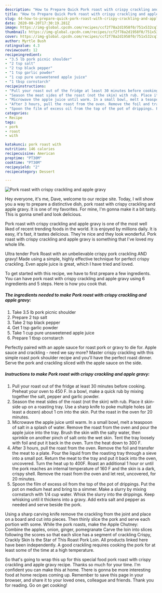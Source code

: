 ```yaml
---
description: "How to Prepare Quick Pork roast with crispy crackling and apple gravy"
title: "How to Prepare Quick Pork roast with crispy crackling and apple gravy"
slug: 44-how-to-prepare-quick-pork-roast-with-crispy-crackling-and-apple-gravy
date: 2020-08-20T17:30:19.281Z
image: https://img-global.cpcdn.com/recipes/ccf2f78a2d1958f0/751x532cq70/pork-roast-with-crispy-crackling-and-apple-gravy-recipe-main-photo.jpg
thumbnail: https://img-global.cpcdn.com/recipes/ccf2f78a2d1958f0/751x532cq70/pork-roast-with-crispy-crackling-and-apple-gravy-recipe-main-photo.jpg
cover: https://img-global.cpcdn.com/recipes/ccf2f78a2d1958f0/751x532cq70/pork-roast-with-crispy-crackling-and-apple-gravy-recipe-main-photo.jpg
author: Myrtle Bush
ratingvalue: 4.3
reviewcount: 12
recipeingredient:
- "3.5 lb pork picnic shoulder"
- "2 tsp salt"
- "2 tsp black pepper"
- "1 tsp garlic powder"
- "1 cup pure unsweetened apple juice"
- "1 tbsp cornstarch"
recipeinstructions:
- "Pull your roast out of the fridge at least 30 minutes before cooking. Preheat your oven to 450 F. In a bowl, make a quick rub by mixing together the salt, pepper and garlic powder."
- "Season the meat sides of the roast (not the skin) with rub. Place it skin-side up on a roasting tray. Use a sharp knife to poke multiple holes (at least a dozen) about 1 cm into the skin. Put the roast in the oven for 20 minutes."
- "Microwave the apple juice until warm. In a small bowl, melt a teaspoon of salt in a splash of water. Remove the roast from the oven and pour the apple juice into the tray. Brush the skin with the salty water, then sprinkle on another pinch of salt onto the wet skin. Tent the tray loosely with foil and put it back in the oven. Turn the heat down to 300 F."
- "After 3 hours, pull the roast from the oven. Remove the foil and transfer the meat to a plate. Pour the liquid from the roasting tray through a sieve into a small pot. Return the meat to the tray and put it back into the oven, uncovered. Turn the heat up to 400F. Roast an additional 1 hour or until the pork reaches an internal temperature of 160 F and the skin is a dark, crispy shell. Remove the roast from the oven and let rest, uncovered, for 20 minutes."
- "Spoon the film of excess oil from the top of the pot of drippings. Put the pot on medium heat and bring to a simmer. Make a slurry by mixing cornstarch with 1/4 cup water. Whisk the slurry into the drippings. Keep whisking until it thickens into a gravy. Add extra salt and pepper as needed and serve beside the pork."
categories:
- Recipe
tags:
- pork
- roast
- with

katakunci: pork roast with 
nutrition: 146 calories
recipecuisine: American
preptime: "PT30M"
cooktime: "PT30M"
recipeyield: "2"
recipecategory: Dessert

---
```



![Pork roast with crispy crackling and apple gravy](https://img-global.cpcdn.com/recipes/ccf2f78a2d1958f0/751x532cq70/pork-roast-with-crispy-crackling-and-apple-gravy-recipe-main-photo.jpg)

Hey everyone, it's me, Dave, welcome to our recipe site. Today, I will show you a way to prepare a distinctive dish, pork roast with crispy crackling and apple gravy. It is one of my favorites. For mine, I'm gonna make it a bit tasty. This is gonna smell and look delicious.

Pork roast with crispy crackling and apple gravy is one of the most well liked of recent trending foods in the world. It is enjoyed by millions daily. It is easy, it's fast, it tastes delicious. They're nice and they look wonderful. Pork roast with crispy crackling and apple gravy is something that I've loved my whole life.

Ultra tender Pork Roast with an unbelievable crispy pork crackling AND gravy! Made using a simple, highly effective technique for perfect crispy crackling. Even apple juice is great, which I have tried and loved.


To get started with this recipe, we have to first prepare a few ingredients. You can have pork roast with crispy crackling and apple gravy using 6 ingredients and 5 steps. Here is how you cook that.

##### The ingredients needed to make Pork roast with crispy crackling and apple gravy:

1. Take 3.5 lb pork picnic shoulder
1. Prepare 2 tsp salt
1. Take 2 tsp black pepper
1. Get 1 tsp garlic powder
1. Take 1 cup pure unsweetened apple juice
1. Prepare 1 tbsp cornstarch


Perfectly paired with an apple sauce for roast pork or gravy to die for. Apple sauce and crackling - need we say more? Master crispy crackling with this simple roast pork shoulder recipe and you&#39;ll have the perfect roast dinner. Serve the pork and crackling sliced with the apple sauce on the side. 

##### Instructions to make Pork roast with crispy crackling and apple gravy:

1. Pull your roast out of the fridge at least 30 minutes before cooking. Preheat your oven to 450 F. In a bowl, make a quick rub by mixing together the salt, pepper and garlic powder.
1. Season the meat sides of the roast (not the skin) with rub. Place it skin-side up on a roasting tray. Use a sharp knife to poke multiple holes (at least a dozen) about 1 cm into the skin. Put the roast in the oven for 20 minutes.
1. Microwave the apple juice until warm. In a small bowl, melt a teaspoon of salt in a splash of water. Remove the roast from the oven and pour the apple juice into the tray. Brush the skin with the salty water, then sprinkle on another pinch of salt onto the wet skin. Tent the tray loosely with foil and put it back in the oven. Turn the heat down to 300 F.
1. After 3 hours, pull the roast from the oven. Remove the foil and transfer the meat to a plate. Pour the liquid from the roasting tray through a sieve into a small pot. Return the meat to the tray and put it back into the oven, uncovered. Turn the heat up to 400F. Roast an additional 1 hour or until the pork reaches an internal temperature of 160 F and the skin is a dark, crispy shell. Remove the roast from the oven and let rest, uncovered, for 20 minutes.
1. Spoon the film of excess oil from the top of the pot of drippings. Put the pot on medium heat and bring to a simmer. Make a slurry by mixing cornstarch with 1/4 cup water. Whisk the slurry into the drippings. Keep whisking until it thickens into a gravy. Add extra salt and pepper as needed and serve beside the pork.


Using a sharp carving knife remove the crackling from the joint and place on a board and cut into pieces. Then thinly slice the pork and serve each portion with some. While the pork roasts, make the Apple Chutney: Combine the apples, onion, ginger, pomegranate Carve the loin into slices following the scores so that each slice has a segment of crackling Crispy, Crackly Skin Is the Star of This Roast Pork Loin. All products linked here have been independently. A good crackling requires cooking the pork for at least some of the time at a high temperature. 

So that's going to wrap this up for this special food pork roast with crispy crackling and apple gravy recipe. Thanks so much for your time. I'm confident you can make this at home. There is gonna be more interesting food at home recipes coming up. Remember to save this page in your browser, and share it to your loved ones, colleague and friends. Thank you for reading. Go on get cooking!
